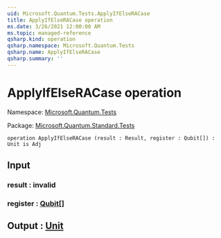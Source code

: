 ```yaml
---
uid: Microsoft.Quantum.Tests.ApplyIfElseRACase
title: ApplyIfElseRACase operation
ms.date: 3/26/2021 12:00:00 AM
ms.topic: managed-reference
qsharp.kind: operation
qsharp.namespace: Microsoft.Quantum.Tests
qsharp.name: ApplyIfElseRACase
qsharp.summary: ''
---
```


# ApplyIfElseRACase operation

Namespace: [Microsoft.Quantum.Tests](xref:Microsoft.Quantum.Tests)

Package: [Microsoft.Quantum.Standard.Tests](https://nuget.org/packages/Microsoft.Quantum.Standard.Tests)




```qsharp
operation ApplyIfElseRACase (result : Result, register : Qubit[]) : Unit is Adj
```


## Input

### result : __invalid<Result>__




### register : [Qubit](xref:microsoft.quantum.lang-ref.qubit)[]





## Output : [Unit](xref:microsoft.quantum.lang-ref.unit)

